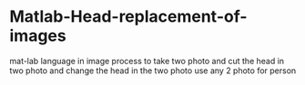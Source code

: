# Matlab-Head-replacement-of-images
 mat-lab language in image process to take two photo and cut the head in two photo and change the head in the two photo  use any 2 photo for person
